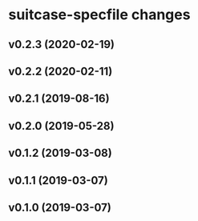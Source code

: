 # suitcase-specfile changes

## v0.2.3 (2020-02-19)

## v0.2.2 (2020-02-11)

## v0.2.1 (2019-08-16)

## v0.2.0 (2019-05-28)

## v0.1.2 (2019-03-08)

## v0.1.1 (2019-03-07)

## v0.1.0 (2019-03-07)
